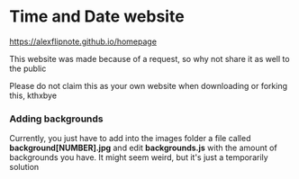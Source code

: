 # Time and Date website
https://alexflipnote.github.io/homepage

This website was made because of a request, so why not share it as well to the public

Please do not claim this as your own website when downloading or forking this, kthxbye

### Adding backgrounds
Currently, you just have to add into the images folder a file called **background[NUMBER].jpg** and edit **backgrounds.js** with the amount of backgrounds you have. It might seem weird, but it's just a temporarily solution
